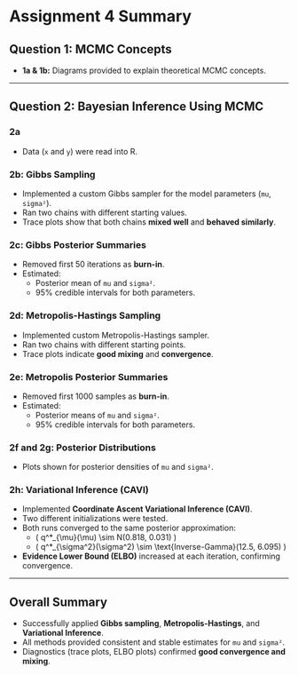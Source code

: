 # Assignment 4 Summary

## Question 1: MCMC Concepts
- **1a & 1b:** Diagrams provided to explain theoretical MCMC concepts.

---

## Question 2: Bayesian Inference Using MCMC

### 2a
- Data (`x` and `y`) were read into R.

### 2b: Gibbs Sampling
- Implemented a custom Gibbs sampler for the model parameters (`mu`, `sigma²`).
- Ran two chains with different starting values.
- Trace plots show that both chains **mixed well** and **behaved similarly**.

### 2c: Gibbs Posterior Summaries
- Removed first 50 iterations as **burn-in**.
- Estimated:
  - Posterior mean of `mu` and `sigma²`.
  - 95% credible intervals for both parameters.

### 2d: Metropolis-Hastings Sampling
- Implemented custom Metropolis-Hastings sampler.
- Ran two chains with different starting points.
- Trace plots indicate **good mixing** and **convergence**.

### 2e: Metropolis Posterior Summaries
- Removed first 1000 samples as **burn-in**.
- Estimated:
  - Posterior means of `mu` and `sigma²`.
  - 95% credible intervals for both parameters.

### 2f and 2g: Posterior Distributions
- Plots shown for posterior densities of `mu` and `sigma²`.

### 2h: Variational Inference (CAVI)
- Implemented **Coordinate Ascent Variational Inference (CAVI)**.
- Two different initializations were tested.
- Both runs converged to the same posterior approximation:
  - \( q^*_{\mu}(\mu) \sim N(0.818, 0.031) \)
  - \( q^*_{\sigma^2}(\sigma^2) \sim \text{Inverse-Gamma}(12.5, 6.095) \)
- **Evidence Lower Bound (ELBO)** increased at each iteration, confirming convergence.

---

## Overall Summary
- Successfully applied **Gibbs sampling**, **Metropolis-Hastings**, and **Variational Inference**.
- All methods provided consistent and stable estimates for `mu` and `sigma²`.
- Diagnostics (trace plots, ELBO plots) confirmed **good convergence and mixing**.

